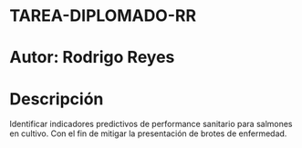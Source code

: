 # TAREA-DIPLOMADO-RR

# Autor: Rodrigo Reyes #

# Descripción #

Identificar indicadores predictivos de performance sanitario para salmones en cultivo. Con el fin de mitigar la presentación de brotes de enfermedad.

